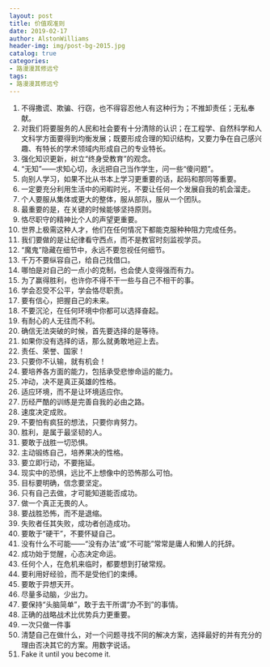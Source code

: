 ```yaml
---
layout: post
title: 价值观准则
date: 2019-02-17
author: AlstonWilliams
header-img: img/post-bg-2015.jpg
catalog: true
categories:
- 路漫漫其修远兮
tags:
- 路漫漫其修远兮
---
```


1. 不得撒谎、欺骗、行窃，也不得容忍他人有这种行为；不推卸责任；无私奉献。
2. 对我们将要服务的人民和社会要有十分清除的认识；在工程学、自然科学和人文科学方面要得到均衡发展；既要形成合理的知识结构，又要力争在自己感兴趣、有特长的学术领域内形成自己的专业特长。
3.	强化知识更新，树立“终身受教育”的观念。
4.	“无知”——求知心切，永远把自己当作学生，问一些“傻问题”。
5.	向别人学习，如果不比从书本上学习更重要的话，起码和那同等重要。
6.	一定要充分利用生活中的闲暇时光，不要让任何一个发展自我的机会溜走。
7.	个人要服从集体或更大的整体，服从部队，服从一个团队。
8.	最重要的是，在关键的时候能够坚持原则。
9.	恪尽职守的精神比个人的声望更重要。
10.	世界上极需这种人才，他们在任何情况下都能克服种种阻力完成任务。
11.	我们要做的是让纪律看守西点，而不是教官时刻监视学员。
12.	“魔鬼”隐藏在细节中，永远不要忽视任何细节。
13.	千万不要纵容自己，给自己找借口。
14.	哪怕是对自己的一点小的克制，也会使人变得强而有力。
15.	为了赢得胜利，也许你不得不干一些与自己不相干的事。
16.	学会忍受不公平，学会恪尽职责。
17.	要有信心，把握自己的未来。
18.	不要沉沦，在任何环境中你都可以选择奋起。
19.	有耐心的人无往而不利。
20.	确信无法突破的时候，首先要选择的是等待。
21.	如果你没有选择的话，那么就勇敢地迎上去。
22.	责任、荣誉、国家！
23.	只要你不认输，就有机会！
24.	要培养各方面的能力，包括承受悲惨命运的能力。
25.	冲动，决不是真正英雄的性格。
26.	适应环境，而不是让环境适应你。
27.	历经严酷的训练是完善自我的必由之路。
28.	速度决定成败。
29.	不要怕有疯狂的想法，只要你肯努力。
30.	胜利，是属于最坚韧的人。
31.	要敢于战胜一切恐惧。
32.	主动锻练自己，培养果决的性格。
33.	要立即行动，不要拖延。
34.	现实中的恐惧，远比不上想像中的恐怖那么可怕。
35.	目标要明确，信念要坚定。
36.	只有自己去做，才可能知道能否成功。
37.	做一个真正无畏的人。
38.	要战胜恐怖，而不是退缩。
39.	失败者任其失败，成功者创造成功。
40.	要敢于“硬干”，不要怀疑自己。
41.	没有什么不可能——“没有办法”或“不可能”常常是庸人和懒人的托辞。 
42.	成功始于觉醒，心态决定命运。
43.	任何个人，在危机来临时，都要想到打破常规。
44.	要利用好经验，而不是受他们的束缚。
45.	要敢于异想天开。
46.	尽量多动脑，少出力。
47.	要保持“头脑简单”，敢于去干所谓“办不到”的事情。
48.	正确的战略战术比优势兵力更重要。
49. 一次只做一件事
50. 清楚自己在做什么，对一个问题寻找不同的解决方案，选择最好的并有充分的理由否决其它的方案。用数字说话。
51. Fake it until you become it.
